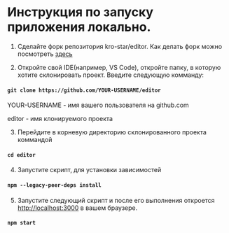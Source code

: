 # Инструкция по запуску приложения локально.

1. Сделайте форк репозитория kro-star/editor. Как делать форк можно посмотреть [здесь](https://docs.github.com/en/pull-requests/collaborating-with-pull-requests/working-with-forks/fork-a-repo)

2. Откройте свой IDE(например, VS Code), откройте папку, в которую хотите склонировать проект. Введите следующую комманду:

#### `git clone https://github.com/YOUR-USERNAME/editor`

YOUR-USERNAME - имя вашего пользователя на github.com

editor - имя клонируемого проекта

3. Перейдите в корневую директорию склонированного проекта коммандой

#### `cd editor`

4. Запустите скрипт, для установки зависимостей
   
#### `npm --legacy-peer-deps install`

5. Запустите следующий скрипт и после его выполнения откроется [http://localhost:3000](http://localhost:3000) в вашем браузере.

#### `npm start`



